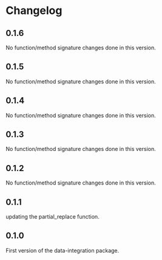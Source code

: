 # Changelog

## 0.1.6
No function/method signature changes done in this version.

## 0.1.5
No function/method signature changes done in this version.

## 0.1.4
No function/method signature changes done in this version.

## 0.1.3
No function/method signature changes done in this version.

## 0.1.2
No function/method signature changes done in this version.

## 0.1.1
updating the partial_replace function.

## 0.1.0
First version of the data-integration package.

